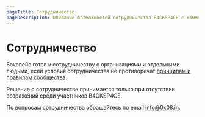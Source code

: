 ```yaml
---
pageTitle: Сотрудничество
pageDescription: Описание возможностей сотрудничества B4CKSP4CE с коммерческими структурами
---
```


# Сотрудничество

Бэкспейс готов к сотрудничеству с организациями и отдельными людьми, если условия сотрудничества не противоречат [принципам и правилам сообщества](/principles-rules.html).

Решение о сотрудничестве принимается только при отсутствии возражений среди участников B4CKSP4CE.

По вопросам сотрудничества обращайтесь по email [info@0x08.in](mailto:info@0x08.in).
